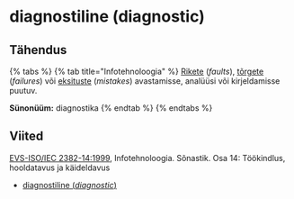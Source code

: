 # diagnostiline (diagnostic)

## Tähendus

{% tabs %}
{% tab title="Infotehnoloogia" %}
[Rikete](rike-fault.md) (_faults_), [tõrgete](torge-failure.md) (_failures_) või [eksituste](eksitus-mistake.md) (_mistakes_) avastamisse, analüüsi või kirjeldamisse puutuv.

**Sünonüüm:** diagnostika
{% endtab %}
{% endtabs %}

## Viited

[EVS-ISO/IEC 2382-14:1999](http://www.evs.ee/tooted/evs-iso-iec-2382-14-1999), Infotehnoloogia. Sõnastik. Osa 14: Töökindlus, hooldatavus ja käideldavus

* [diagnostiline (_diagnostic_)](https://www.eki.ee/dict/its/index.cgi?Q=D2FCD016-6C03-1014-88DC-FC5F0DBED45A\&F=GUID\&C01=1\&C02=0\&C10=1)
